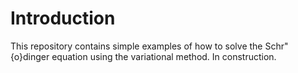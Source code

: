 # Introduction

This repository contains simple examples of how to solve the Schr\"{o}dinger equation using the variational method. In construction.
